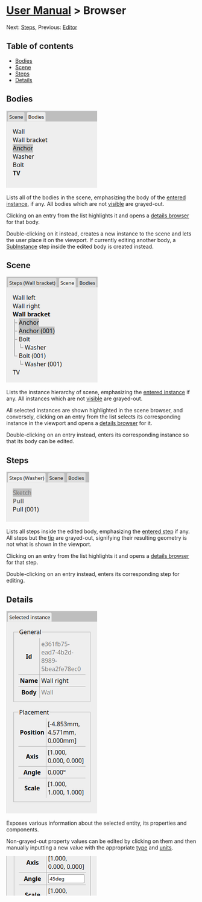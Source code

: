# [User Manual](README.md) > Browser

Next: [Steps](steps.md),
Previous: [Editor](editor.md)

## Table of contents
- [Bodies](#bodies)
- [Scene](#scene)
- [Steps](#steps)
- [Details](#details)

## Bodies
![Bodies browser](images/bodies-browser.png)

Lists all of the bodies in the scene, emphasizing the body of the [entered instance](editor.md#scene), if any. All bodies which are not [visible](editor.md#scene) are grayed-out.

Clicking on an entry from the list highlights it and opens a [details browser](#details) for that body.

Double-clicking on it instead, creates a new instance to the scene and lets the user place it on the viewport. If currently editing another body, a [SubInstance](subinstance.md) step inside the edited body is created instead.

## Scene
![Scene browser](images/scene-browser.png)

Lists the instance hierarchy of scene, emphasizing the [entered instance](editor.md#scene) if any. All instances which are not [visible](editor.md#scene) are grayed-out.

All selected instances are shown highlighted in the scene browser, and conversely, clicking on an entry from the list selects its corresponding instance in the viewport and opens a [details browser](#details) for it.

Double-clicking on an entry instead, enters its corresponding instance so that its body can be edited.

## Steps
![Steps browser](images/steps-browser.png)

Lists all steps inside the edited body, emphasizing the [entered step](editor.md#scene) if any. All steps but the [tip](concepts.md#steps) are grayed-out, signifying their resulting geometry is not what is shown in the viewport.

Clicking on an entry from the list highlights it and opens a [details browser](#details) for that step.

Double-clicking on an entry instead, enters its corresponding step for editing.

## Details
![Details browser](images/details-browser.png)

Exposes various information about the selected entity, its properties and components.

Non-grayed-out property values can be edited by clicking on them and then manually inputting a new value with the appropriate [type](editor.md#value-types) and [units](editor.md#units).

![Editing a property inside the details browser](images/details-browser-edit-property.png)
